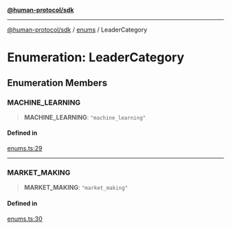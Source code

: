 [**@human-protocol/sdk**](../../README.md)

***

[@human-protocol/sdk](../../modules.md) / [enums](../README.md) / LeaderCategory

# Enumeration: LeaderCategory

## Enumeration Members

### MACHINE\_LEARNING

> **MACHINE\_LEARNING**: `"machine_learning"`

#### Defined in

[enums.ts:29](https://github.com/humanprotocol/human-protocol/blob/3ddf95c166a160d89d0a36078325a2fc8283f02c/packages/sdk/typescript/human-protocol-sdk/src/enums.ts#L29)

***

### MARKET\_MAKING

> **MARKET\_MAKING**: `"market_making"`

#### Defined in

[enums.ts:30](https://github.com/humanprotocol/human-protocol/blob/3ddf95c166a160d89d0a36078325a2fc8283f02c/packages/sdk/typescript/human-protocol-sdk/src/enums.ts#L30)
